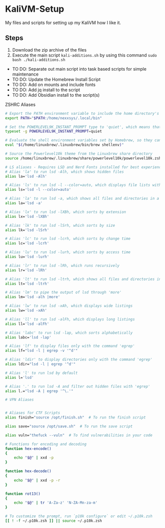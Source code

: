 # KaliVM-Setup
My files and scripts for setting up my KaliVM how I like it.

## Steps 
1. Download the zip archive of the files
2. Execute the main script `kali-additions.sh` by using this command `sudo bash ./kali-additions.sh`

* TO DO: Separate out main script into task based scripts for simple maintenance
* TO DO: Update the Homebrew Install Script
* TO DO: Add on mounts and include fonts
* TO DO: Add jq install to the script
* TO DO: Add Obsidian install to the script(s)

ZSHRC Aliases
```bash
# Export the PATH environment variable to include the home directory's local bin folder
export PATH="$PATH:/home/nexxsys/.local/bin"

# Set the POWERLEVEL9K_INSTANT_PROMPT type to 'quiet', which means that the prompt will not be displayed on a new line
typeset -g POWERLEVEL9K_INSTANT_PROMPT=quiet

# Evaluate the shell environment variables set by Homebrew, so they can be used in the script
eval "$(/home/linuxbrew/.linuxbrew/bin/brew shellenv)"

# Source the Powerlevel10k theme from the Linuxbrew share directory
source /home/linuxbrew/.linuxbrew/share/powerlevel10k/powerlevel10k.zsh-theme

# LS aliases - Requires LSD and Nerd Fonts installed for best experience
# Alias 'la' to run lsd -Alh, which shows hidden files
alias la='lsd -Alh'

# Alias 'ls' to run lsd -l --color=auto, which displays file lists with color
alias ls='lsd -l --color=auto'

# Alias 'la' to run lsd -a, which shows all files and directories in a long format
alias la='lsd -a'

# Alias 'lx' to run lsd -lXBh, which sorts by extension
alias lx='lsd -lXBh'

# Alias 'lk' to run lsd -lSrh, which sorts by size
alias lk='lsd -lSrh'

# Alias 'lc' to run lsd -lcrh, which sorts by change time
alias lc='lsd -lcrh'

# Alias 'lu' to run lsd -lurh, which sorts by access time
alias lu='lsd -lurh'

# Alias 'lr' to run lsd -lRh, which runs recursively
alias lr='lsd -lRh'

# Alias 'lt' to run lsd -ltrh, which shows all files and directories in a list format sorted by date
alias lt='lsd -ltrh'

# Alias 'lm' to pipe the output of lsd through 'more'
alias lm='lsd -alh |more'

# Alias 'lw' to run lsd -xAh, which displays wide listings
alias lw='lsd -xAh'

# Alias 'll' to run lsd -alFh, which displays long listings
alias ll='lsd -alFh'

# Alias 'labc' to run lsd -lap, which sorts alphabetically
alias labc='lsd -lap'

# Alias 'lf' to display files only with the command 'egrep'
alias lf="lsd -l | egrep -v '^d'"

# Alias 'ldir' to display directories only with the command 'egrep'
alias ldir="lsd -l | egrep '^d'"

# Alias 'l' to run lsd by default
alias l='lsd'

# Alias '.' to run lsd -A and filter out hidden files with 'egrep'
alias l.="lsd -A | egrep '^\.'"

# VPN Aliases


# Aliases for CTF Scripts
alias finish="source /opt/finish.sh"  # To run the finish script

alias save="source /opt/save.sh"  # To run the save script

alias vuln="thefuck --vuln"  # To find vulnerabilities in your code

# Functions for encoding and decoding
function hex-encode()
{
    echo "$@" | xxd -p
}

function hex-decode()
{
    echo "$@" | xxd -p -r
}

function rot13()
{
    echo "$@" | tr 'A-Za-z' 'N-ZA-Mn-za-m'
}

# To customize the prompt, run `p10k configure` or edit ~/.p10k.zsh
[[ ! -f ~/.p10k.zsh ]] || source ~/.p10k.zsh
```
